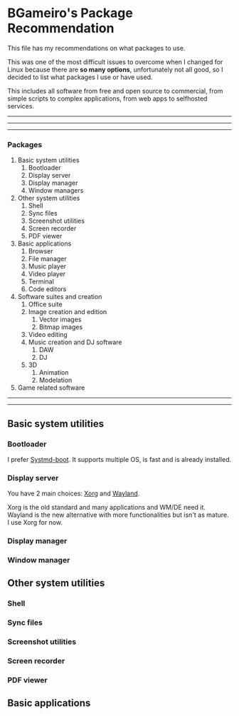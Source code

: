 # BGameiro's Package Recommendation

This file has my recommendations on what packages to use.

This was one of the most difficult issues to overcome when I changed for Linux because there are **so many options**, unfortunately not all good, so I decided to list what packages I use or have used.

This includes all software from free and open source to commercial, from simple scripts to complex applications, from web apps to selfhosted services.

***
***
***

### Packages

1.  Basic system utilities
    1.  Bootloader
    2.  Display server
    3.  Display manager
    4.  Window managers
2.  Other system utilities
    1.  Shell
    2.  Sync files
    3.  Screenshot utilities
    4.  Screen recorder
    5.  PDF viewer
3.  Basic applications
    1.  Browser
    2.  File manager
    3.  Music player
    4.  Video player
    5.  Terminal
    6.  Code editors
4.  Software suites and creation
    1.  Office suite
    2.  Image creation and edition
        1.  Vector images
        2.  Bitmap images
    3.  Video editing
    4.  Music creation and DJ software
        1.  DAW
        2.  DJ
    5.  3D
        1.  Animation
        2.  Modelation
5.  Game related software

***
***

##      Basic system utilities

###     Bootloader

I prefer [Systmd-boot](). It supports multiple OS, is fast and is already installed.

###     Display server

You have 2 main choices: [Xorg]() and [Wayland](). 

Xorg is the old standard and many applications and WM/DE need it. Wayland is the new alternative with more functionalities but isn't as mature. I use Xorg for now.

###     Display manager
###     Window manager

##      Other system utilities

###     Shell
###     Sync files
###     Screenshot utilities
###     Screen recorder
###     PDF viewer

##      Basic applications